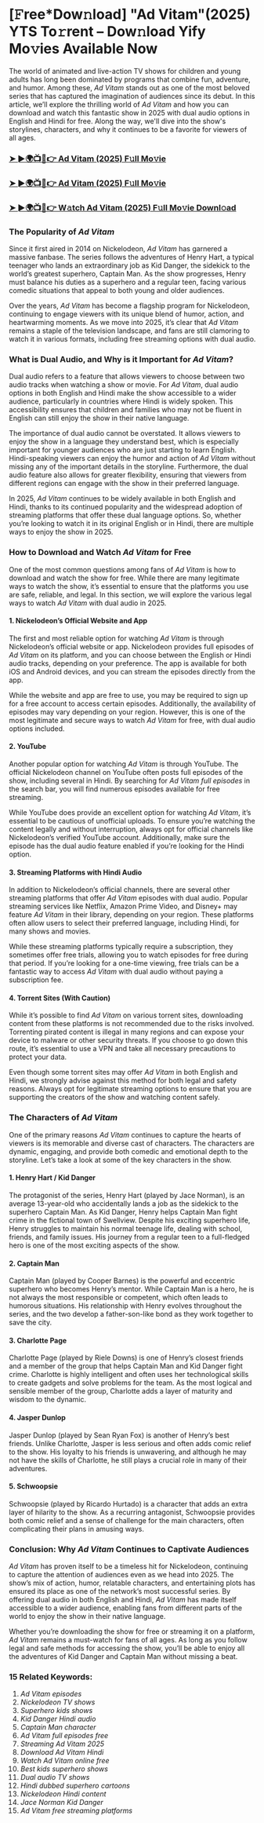 # [𝙵ree*Dow𝚗load] "Ad Vitam"(2025) YTS To𝚛rent – Dow𝚗load Yify Mo𝚟ies Available Now

The world of animated and live-action TV shows for children and young adults has long been dominated by programs that combine fun, adventure, and humor. Among these, *Ad Vitam* stands out as one of the most beloved series that has captured the imagination of audiences since its debut. In this article, we’ll explore the thrilling world of *Ad Vitam* and how you can download and watch this fantastic show in 2025 with dual audio options in English and Hindi for free. Along the way, we'll dive into the show's storylines, characters, and why it continues to be a favorite for viewers of all ages.

<h3><a href="https://short.cl/ad-vitam">➤ ►🌍📺📱👉 Ad Vitam (2025) F𝚞ll Mo𝚟ie</a></h3>

<h3><a href="https://short.cl/ad-vitam">➤ ►🌍📺📱👉 Ad Vitam (2025) F𝚞ll Mo𝚟ie</a></h3>

<h3><a href="https://short.cl/ad-vitam">➤ ►🌍📺📱👉 W𝚊tch Ad Vitam (2025) F𝚞ll Mo𝚟ie Downl𝚘ad</a></h3>

### The Popularity of *Ad Vitam*

Since it first aired in 2014 on Nickelodeon, *Ad Vitam* has garnered a massive fanbase. The series follows the adventures of Henry Hart, a typical teenager who lands an extraordinary job as Kid Danger, the sidekick to the world’s greatest superhero, Captain Man. As the show progresses, Henry must balance his duties as a superhero and a regular teen, facing various comedic situations that appeal to both young and older audiences.

Over the years, *Ad Vitam* has become a flagship program for Nickelodeon, continuing to engage viewers with its unique blend of humor, action, and heartwarming moments. As we move into 2025, it’s clear that *Ad Vitam* remains a staple of the television landscape, and fans are still clamoring to watch it in various formats, including free streaming options with dual audio.

### What is Dual Audio, and Why is it Important for *Ad Vitam*?

Dual audio refers to a feature that allows viewers to choose between two audio tracks when watching a show or movie. For *Ad Vitam*, dual audio options in both English and Hindi make the show accessible to a wider audience, particularly in countries where Hindi is widely spoken. This accessibility ensures that children and families who may not be fluent in English can still enjoy the show in their native language.

The importance of dual audio cannot be overstated. It allows viewers to enjoy the show in a language they understand best, which is especially important for younger audiences who are just starting to learn English. Hindi-speaking viewers can enjoy the humor and action of *Ad Vitam* without missing any of the important details in the storyline. Furthermore, the dual audio feature also allows for greater flexibility, ensuring that viewers from different regions can engage with the show in their preferred language.

In 2025, *Ad Vitam* continues to be widely available in both English and Hindi, thanks to its continued popularity and the widespread adoption of streaming platforms that offer these dual language options. So, whether you’re looking to watch it in its original English or in Hindi, there are multiple ways to enjoy the show in 2025.

### How to Download and Watch *Ad Vitam* for Free

One of the most common questions among fans of *Ad Vitam* is how to download and watch the show for free. While there are many legitimate ways to watch the show, it’s essential to ensure that the platforms you use are safe, reliable, and legal. In this section, we will explore the various legal ways to watch *Ad Vitam* with dual audio in 2025.

#### 1. **Nickelodeon’s Official Website and App**

The first and most reliable option for watching *Ad Vitam* is through Nickelodeon’s official website or app. Nickelodeon provides full episodes of *Ad Vitam* on its platform, and you can choose between the English or Hindi audio tracks, depending on your preference. The app is available for both iOS and Android devices, and you can stream the episodes directly from the app.

While the website and app are free to use, you may be required to sign up for a free account to access certain episodes. Additionally, the availability of episodes may vary depending on your region. However, this is one of the most legitimate and secure ways to watch *Ad Vitam* for free, with dual audio options included.

#### 2. **YouTube**

Another popular option for watching *Ad Vitam* is through YouTube. The official Nickelodeon channel on YouTube often posts full episodes of the show, including several in Hindi. By searching for *Ad Vitam full episodes* in the search bar, you will find numerous episodes available for free streaming.

While YouTube does provide an excellent option for watching *Ad Vitam*, it’s essential to be cautious of unofficial uploads. To ensure you’re watching the content legally and without interruption, always opt for official channels like Nickelodeon’s verified YouTube account. Additionally, make sure the episode has the dual audio feature enabled if you’re looking for the Hindi option.

#### 3. **Streaming Platforms with Hindi Audio**

In addition to Nickelodeon’s official channels, there are several other streaming platforms that offer *Ad Vitam* episodes with dual audio. Popular streaming services like Netflix, Amazon Prime Video, and Disney+ may feature *Ad Vitam* in their library, depending on your region. These platforms often allow users to select their preferred language, including Hindi, for many shows and movies.

While these streaming platforms typically require a subscription, they sometimes offer free trials, allowing you to watch episodes for free during that period. If you’re looking for a one-time viewing, free trials can be a fantastic way to access *Ad Vitam* with dual audio without paying a subscription fee.

#### 4. **Torrent Sites (With Caution)**

While it’s possible to find *Ad Vitam* on various torrent sites, downloading content from these platforms is not recommended due to the risks involved. Torrenting pirated content is illegal in many regions and can expose your device to malware or other security threats. If you choose to go down this route, it’s essential to use a VPN and take all necessary precautions to protect your data.

Even though some torrent sites may offer *Ad Vitam* in both English and Hindi, we strongly advise against this method for both legal and safety reasons. Always opt for legitimate streaming options to ensure that you are supporting the creators of the show and watching content safely.

### The Characters of *Ad Vitam*

One of the primary reasons *Ad Vitam* continues to capture the hearts of viewers is its memorable and diverse cast of characters. The characters are dynamic, engaging, and provide both comedic and emotional depth to the storyline. Let’s take a look at some of the key characters in the show.

#### 1. **Henry Hart / Kid Danger**

The protagonist of the series, Henry Hart (played by Jace Norman), is an average 13-year-old who accidentally lands a job as the sidekick to the superhero Captain Man. As Kid Danger, Henry helps Captain Man fight crime in the fictional town of Swellview. Despite his exciting superhero life, Henry struggles to maintain his normal teenage life, dealing with school, friends, and family issues. His journey from a regular teen to a full-fledged hero is one of the most exciting aspects of the show.

#### 2. **Captain Man**

Captain Man (played by Cooper Barnes) is the powerful and eccentric superhero who becomes Henry’s mentor. While Captain Man is a hero, he is not always the most responsible or competent, which often leads to humorous situations. His relationship with Henry evolves throughout the series, and the two develop a father-son-like bond as they work together to save the city.

#### 3. **Charlotte Page**

Charlotte Page (played by Riele Downs) is one of Henry’s closest friends and a member of the group that helps Captain Man and Kid Danger fight crime. Charlotte is highly intelligent and often uses her technological skills to create gadgets and solve problems for the team. As the most logical and sensible member of the group, Charlotte adds a layer of maturity and wisdom to the dynamic.

#### 4. **Jasper Dunlop**

Jasper Dunlop (played by Sean Ryan Fox) is another of Henry’s best friends. Unlike Charlotte, Jasper is less serious and often adds comic relief to the show. His loyalty to his friends is unwavering, and although he may not have the skills of Charlotte, he still plays a crucial role in many of their adventures.

#### 5. **Schwoopsie**

Schwoopsie (played by Ricardo Hurtado) is a character that adds an extra layer of hilarity to the show. As a recurring antagonist, Schwoopsie provides both comic relief and a sense of challenge for the main characters, often complicating their plans in amusing ways.

### Conclusion: Why *Ad Vitam* Continues to Captivate Audiences

*Ad Vitam* has proven itself to be a timeless hit for Nickelodeon, continuing to capture the attention of audiences even as we head into 2025. The show’s mix of action, humor, relatable characters, and entertaining plots has ensured its place as one of the network’s most successful series. By offering dual audio in both English and Hindi, *Ad Vitam* has made itself accessible to a wider audience, enabling fans from different parts of the world to enjoy the show in their native language.

Whether you’re downloading the show for free or streaming it on a platform, *Ad Vitam* remains a must-watch for fans of all ages. As long as you follow legal and safe methods for accessing the show, you’ll be able to enjoy all the adventures of Kid Danger and Captain Man without missing a beat.

### 15 Related Keywords:
1. *Ad Vitam episodes*
2. *Nickelodeon TV shows*
3. *Superhero kids shows*
4. *Kid Danger Hindi audio*
5. *Captain Man character*
6. *Ad Vitam full episodes free*
7. *Streaming *Ad Vitam* 2025*
8. *Download *Ad Vitam* Hindi*
9. *Watch *Ad Vitam* online free*
10. *Best kids superhero shows*
11. *Dual audio TV shows*
12. *Hindi dubbed superhero cartoons*
13. *Nickelodeon Hindi content*
14. *Jace Norman Kid Danger*
15. *Ad Vitam free streaming platforms*
